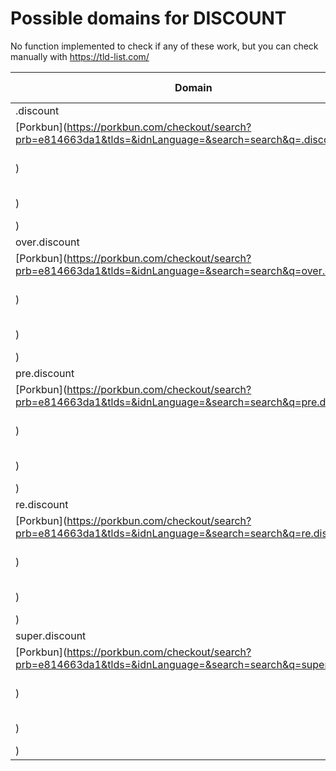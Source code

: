 # Possible domains for DISCOUNT

No function implemented to check if any of these work, but you can check manually with https://tld-list.com/

| Domain | Porkbun | NameCheap | Google Domains |
|---|---|---|---|
| .discount | [Porkbun](https://porkbun.com/checkout/search?prb=e814663da1&tlds=&idnLanguage=&search=search&q=.discount) | [Namecheap](https://www.namecheap.com/domains/registration/results/?domain=.discount) | [Google](https://domains.google.com/registrar/search?searchTerm=.discount) |
| over.discount | [Porkbun](https://porkbun.com/checkout/search?prb=e814663da1&tlds=&idnLanguage=&search=search&q=over.discount) | [Namecheap](https://www.namecheap.com/domains/registration/results/?domain=over.discount) | [Google](https://domains.google.com/registrar/search?searchTerm=over.discount) |
| pre.discount | [Porkbun](https://porkbun.com/checkout/search?prb=e814663da1&tlds=&idnLanguage=&search=search&q=pre.discount) | [Namecheap](https://www.namecheap.com/domains/registration/results/?domain=pre.discount) | [Google](https://domains.google.com/registrar/search?searchTerm=pre.discount) |
| re.discount | [Porkbun](https://porkbun.com/checkout/search?prb=e814663da1&tlds=&idnLanguage=&search=search&q=re.discount) | [Namecheap](https://www.namecheap.com/domains/registration/results/?domain=re.discount) | [Google](https://domains.google.com/registrar/search?searchTerm=re.discount) |
| super.discount | [Porkbun](https://porkbun.com/checkout/search?prb=e814663da1&tlds=&idnLanguage=&search=search&q=super.discount) | [Namecheap](https://www.namecheap.com/domains/registration/results/?domain=super.discount) | [Google](https://domains.google.com/registrar/search?searchTerm=super.discount) |
